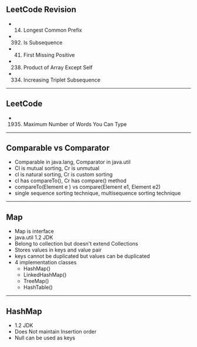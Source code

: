 ## LeetCode Revision

- 14. Longest Common Prefix
- 392. Is Subsequence
- 41. First Missing Positive
- 238. Product of Array Except Self
- 334. Increasing Triplet Subsequence

---

## LeetCode

- 1935. Maximum Number of Words You Can Type

---

## Comparable vs Comparator

- Comparable in java.lang, Comparator in java.util
- Cl is mutual sorting, Cr is unmutual
- cl is natural sorting, Cr is custom sorting
- cl has compareTo(), Cr has compare() method
- compareTo(Element e ) vs compare(Element e1, Element e2)
- single sequence sorting technique, multisequence sorting technique

---

## Map

- Map is interface
- java.util 1.2 JDK
- Belong to collection but doesn't extend Collections
- Stores values in keys and value pair
- keys cannot be duplicated but values can be duplicated
- 4 implementation classes
  - HashMap()
  - LinkedHashMap()
  - TreeMap()
  - HashTable()

---

## HashMap

- 1.2 JDK
- Does Not maintain Insertion order
- Null can be used as keys
